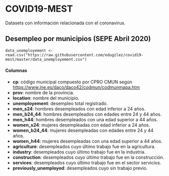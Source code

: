 # COVID19-MEST
Datasets con información relacionada con el coronavirus.


## Desempleo por municipios (SEPE Abril 2020)
```
data_unemployement <- read.csv("https://raw.githubusercontent.com/edugzlez/covid19-mest/master/data_unemployement.csv")
```
#### Columnas
* **cp**: código municipal compuesto por CPRO	CMUN según https://www.ine.es/daco/daco42/codmun/codmunmapa.htm
* **prov**: nombre de la provincia.
* **location**: nombre del municipio.
* **unemployement**: desempleo total registrado.
* **men_s24**: hombres desempleados con edad inferior a 24 años.
* **men_b24_44**: hombres desempleados con edades entre 24 y 44 años.
* **men_h44**: hombres desempleados con una edad superior a 44 años.
* **women_s24**: mujeres desempleadas con edad inferior a 24 años.
* **women_b24_44**: mujeres desempleadas con edades entre 24 y 44 años.
* **women_h44**: mujeres desempleadas con una edad superior a 44 años.
* **agriculture**: desempleados cuyo último trabajo fue en la agricultura.
* **industry**: desempleados cuyo último trabajo fue en la industria.
* **construction**: desempleados cuyo último trabajo fue en la construcción.
* **services**: desempleados cuyo último trabajo fue en el sector servicios.
* **previously_unemployed**: desempleados cuyo sin trabajo previo.
